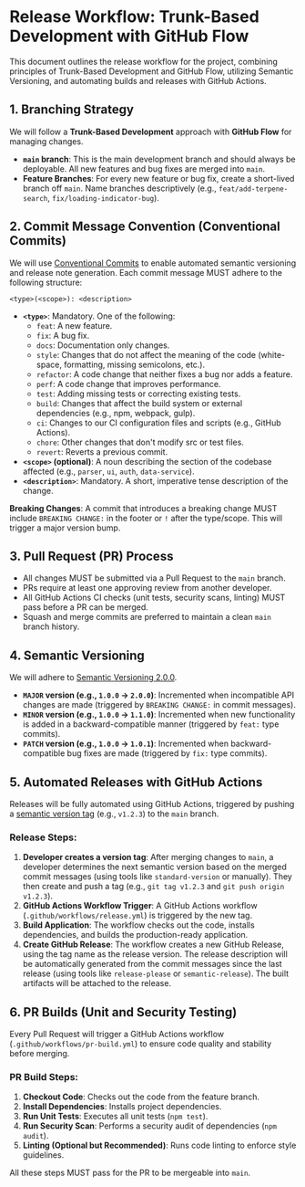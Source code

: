 # Release Workflow: Trunk-Based Development with GitHub Flow

This document outlines the release workflow for the project, combining principles of Trunk-Based Development and GitHub Flow, utilizing
Semantic Versioning, and automating builds and releases with GitHub Actions.

## 1. Branching Strategy

We will follow a **Trunk-Based Development** approach with **GitHub Flow** for managing changes.

- **`main` branch**: This is the main development branch and should always be deployable. All new features and bug fixes are merged into
  `main`.
- **Feature Branches**: For every new feature or bug fix, create a short-lived branch off `main`. Name branches descriptively (e.g.,
  `feat/add-terpene-search`, `fix/loading-indicator-bug`).

## 2. Commit Message Convention (Conventional Commits)

We will use [Conventional Commits](https://www.conventionalcommits.org/en/v1.0.0/) to enable automated semantic versioning and release note
generation. Each commit message MUST adhere to the following structure:

`<type>(<scope>): <description>`

- **`<type>`**: Mandatory. One of the following:
  - `feat`: A new feature.
  - `fix`: A bug fix.
  - `docs`: Documentation only changes.
  - `style`: Changes that do not affect the meaning of the code (white-space, formatting, missing semicolons, etc.).
  - `refactor`: A code change that neither fixes a bug nor adds a feature.
  - `perf`: A code change that improves performance.
  - `test`: Adding missing tests or correcting existing tests.
  - `build`: Changes that affect the build system or external dependencies (e.g., npm, webpack, gulp).
  - `ci`: Changes to our CI configuration files and scripts (e.g., GitHub Actions).
  - `chore`: Other changes that don't modify src or test files.
  - `revert`: Reverts a previous commit.
- **`<scope>` (optional)**: A noun describing the section of the codebase affected (e.g., `parser`, `ui`, `auth`, `data-service`).
- **`<description>`**: Mandatory. A short, imperative tense description of the change.

**Breaking Changes**: A commit that introduces a breaking change MUST include `BREAKING CHANGE:` in the footer or `!` after the type/scope.
This will trigger a major version bump.

## 3. Pull Request (PR) Process

- All changes MUST be submitted via a Pull Request to the `main` branch.
- PRs require at least one approving review from another developer.
- All GitHub Actions CI checks (unit tests, security scans, linting) MUST pass before a PR can be merged.
- Squash and merge commits are preferred to maintain a clean `main` branch history.

## 4. Semantic Versioning

We will adhere to [Semantic Versioning 2.0.0](https://semver.org/spec/v2.0.0.html).

- **`MAJOR` version (e.g., `1.0.0` -> `2.0.0`)**: Incremented when incompatible API changes are made (triggered by `BREAKING CHANGE:` in
  commit messages).
- **`MINOR` version (e.g., `1.0.0` -> `1.1.0`)**: Incremented when new functionality is added in a backward-compatible manner (triggered by
  `feat:` type commits).
- **`PATCH` version (e.g., `1.0.0` -> `1.0.1`)**: Incremented when backward-compatible bug fixes are made (triggered by `fix:` type
  commits).

## 5. Automated Releases with GitHub Actions

Releases will be fully automated using GitHub Actions, triggered by pushing a [semantic version tag](https://semver.org/spec/v2.0.0.html)
(e.g., `v1.2.3`) to the `main` branch.

### Release Steps:

1.  **Developer creates a version tag**: After merging changes to `main`, a developer determines the next semantic version based on the
    merged commit messages (using tools like `standard-version` or manually). They then create and push a tag (e.g., `git tag v1.2.3` and
    `git push origin v1.2.3`).
2.  **GitHub Actions Workflow Trigger**: A GitHub Actions workflow (`.github/workflows/release.yml`) is triggered by the new tag.
3.  **Build Application**: The workflow checks out the code, installs dependencies, and builds the production-ready application.
4.  **Create GitHub Release**: The workflow creates a new GitHub Release, using the tag name as the release version. The release description
    will be automatically generated from the commit messages since the last release (using tools like `release-please` or
    `semantic-release`). The built artifacts will be attached to the release.

## 6. PR Builds (Unit and Security Testing)

Every Pull Request will trigger a GitHub Actions workflow (`.github/workflows/pr-build.yml`) to ensure code quality and stability before
merging.

### PR Build Steps:

1.  **Checkout Code**: Checks out the code from the feature branch.
2.  **Install Dependencies**: Installs project dependencies.
3.  **Run Unit Tests**: Executes all unit tests (`npm test`).
4.  **Run Security Scan**: Performs a security audit of dependencies (`npm audit`).
5.  **Linting (Optional but Recommended)**: Runs code linting to enforce style guidelines.

All these steps MUST pass for the PR to be mergeable into `main`.

